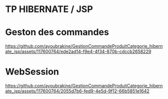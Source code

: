 # TP HIBERNATE / JSP


# Geston des commandes


https://github.com/ayoubrakine/GestionCommandeProduitCategorie_hibernate_jsp/assets/117600764/ede2ad14-f9e4-4f34-870b-cdccb2658229


# WebSession


https://github.com/ayoubrakine/GestionCommandeProduitCategorie_hibernate_jsp/assets/117600764/2055d7b6-fed9-4e5d-9f12-66b5851e1642

